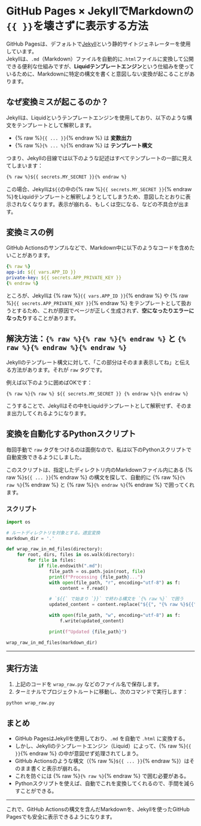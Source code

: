 # GitHub Pages × JekyllでMarkdownの`{{ }}`を壊さずに表示する方法

GitHub Pagesは、デフォルトで[Jekyll](https://jekyllrb.com/)という静的サイトジェネレーターを使用しています。  
Jekyllは、`.md`（Markdown）ファイルを自動的に`.html`ファイルに変換して公開できる便利な仕組みですが、**Liquidテンプレートエンジン**という仕組みを使っているために、Markdownに特定の構文を書くと意図しない変換が起こることがあります。

## なぜ変換ミスが起こるのか？

Jekyllは、Liquidというテンプレートエンジンを使用しており、以下のような構文をテンプレートとして解釈します。

- {% raw %}`{{ ... }}`{% endraw %} は **変数出力**
- {% raw %}`{% ... %}`{% endraw %} は **テンプレート構文**

つまり、Jekyllの目線では以下のような記述はすべてテンプレートの一部に見えてしまいます：

```markdown
{% raw %}${{ secrets.MY_SECRET }}{% endraw %}
```

この場合、Jekyllは`${{`の中の{% raw %}`{{ secrets.MY_SECRET }}`{% endraw %}をLiquidテンプレートと解釈しようとしてしまうため、意図したとおりに表示されなくなります。表示が崩れる、もしくは空になる、などの不具合が出ます。

## 変換ミスの例

GitHub Actionsのサンプルなどで、Markdown中に以下のようなコードを含めたいことがあります。

```yaml
{% raw %}
app-id: ${{ vars.APP_ID }}
private-key: ${{ secrets.APP_PRIVATE_KEY }}
{% endraw %}
```

ところが、Jekyllは {% raw %}`{{ vars.APP_ID }}`{% endraw %} や {% raw %}`{{ secrets.APP_PRIVATE_KEY }}`{% endraw %} をテンプレートとして扱おうとするため、これが原因でページが正しく生成されず、**空になったりエラーになったり**することがあります。

## 解決方法：`{% raw %}{% raw %}{% endraw %}` と `{% raw %}{% endraw %}{% endraw %}`

Jekyllのテンプレート構文に対して、「この部分はそのまま表示してね」と伝える方法があります。それが `raw` タグです。

例えば以下のように囲めばOKです：

```liquid
{% raw %}{% raw %} ${{ secrets.MY_SECRET }} {% endraw %}{% endraw %}
```

こうすることで、Jekyllはその中をLiquidテンプレートとして解釈せず、そのまま出力してくれるようになります。

## 変換を自動化するPythonスクリプト

毎回手動で `raw` タグをつけるのは面倒なので、私は以下のPythonスクリプトで自動変換できるようにしました。

このスクリプトは、指定したディレクトリ内のMarkdownファイル内にある {% raw %}`${{ ... }}`{% endraw %} の構文を探して、自動的に {% raw %}`{% raw %}`{% endraw %} と {% raw %}`{% endraw %}`{% endraw %} で囲ってくれます。

### スクリプト

```python
import os

# ルートディレクトリを対象とする。適宜変換
markdown_dir = '.'

def wrap_raw_in_md_files(directory):
    for root, dirs, files in os.walk(directory):
        for file in files:
            if file.endswith(".md"):
                file_path = os.path.join(root, file)
                print(f"Processing {file_path}...")
                with open(file_path, "r", encoding="utf-8") as f:
                    content = f.read()

                # `${{` で始まり `}}` で終わる構文を `{% raw %}` で囲う
                updated_content = content.replace("${{", "{% raw %}${{").replace("}}", "}}{% endraw %}")

                with open(file_path, "w", encoding="utf-8") as f:
                    f.write(updated_content)

                print(f"Updated {file_path}")

wrap_raw_in_md_files(markdown_dir)
```

---

## 実行方法

1. 上記のコードを `wrap_raw.py` などのファイル名で保存します。
2. ターミナルでプロジェクトルートに移動し、次のコマンドで実行します：

```bash
python wrap_raw.py
```

## まとめ

- GitHub PagesはJekyllを使用しており、`.md` を自動で `.html` に変換する。
- しかし、Jekyllのテンプレートエンジン（Liquid）によって、{% raw %}`{{ }}`{% endraw %} の中が意図せず処理されてしまう。
- GitHub Actionsのような構文（{% raw %}`${{ ... }}`{% endraw %}）はそのまま書くと表示が崩れる。
- これを防ぐには {% raw %}`{% raw %}`{% endraw %} で囲む必要がある。
- Pythonスクリプトを使えば、自動でこれを変換してくれるので、手間を減らすことができる。

---

これで、GitHub Actionsの構文を含んだMarkdownを、Jekyllを使ったGitHub Pagesでも安全に表示できるようになります。
